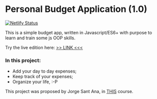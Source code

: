 # Personal Budget Application (1.0)

[![Netlify Status](https://api.netlify.com/api/v1/badges/59c9fc6f-34bc-4cda-aa58-d56dfb4d77da/deploy-status)](https://app.netlify.com/sites/personal-budget-app/deploys)

This is a simple budget app, written in Javascript/ES6+ with purpose to learn and train some js OOP skills. 

Try the live edition here: [>> LINK <<<](https://personal-budget-app.netlify.com/)

### In this project:

- Add your day to day expenses;
- Keep track of your expenses;
- Organize your life,  :-P

This project was proposed by Jorge Sant Ana, in [THIS](https://www.udemy.com/web-completo/) course.
